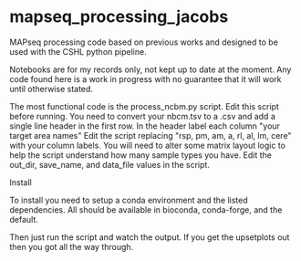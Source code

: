 # mapseq_processing_jacobs
MAPseq processing code based on previous works and designed to be used with the CSHL python pipeline.

Notebooks are for my records only, not kept up to date at the moment.
Any code found here is a work in progress with no guarantee that it will work until otherwise stated.

The most functional code is the process_ncbm.py script. Edit this script before running.
	You need to convert your nbcm.tsv to a .csv and add a single line header in the first row.
	In the header label each column "your target area names"
	Edit the script replacing "rsp, pm, am, a, rl, al, lm, cere" with your column labels. You will need to alter some matrix layout logic to help the script understand how many sample types you have.
 Edit the out_dir, save_name, and data_file values in the script.

 Install

 To install you need to setup a conda environment and the listed dependencies. All should be available in bioconda, conda-forge, and the default.

 Then just run the script and watch the output. If you get the upsetplots out then you got all the way through.
